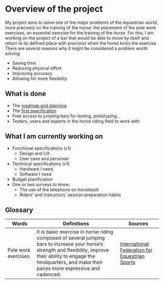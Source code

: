 # Overview of the project

My project aims to solve one of the major problems of the equestrian world, more precisely on the training of the horse: the placement of the pole work exercises, an essential exercise for the training of the horse.
For this, I am working on the project of a bar that would be able to move by itself and return to its defined place with precision when the horse kicks the exercise.
There are several reasons why it might be considered a problem worth solving:

- Saving time
- Reducing physical effort
- Improving accuracy
- Allowing for more flexibility

## What is done

- The [roadmap and planning](https://github.com/lauraleehollande/ALGOSUP-Moonshot-Project/blob/main/README.md)
- The [first specification](https://github.com/lauraleehollande/ALGOSUP-Moonshot-Project/blob/main/Documents/Specification.md)
- Free access to jumping bars for testing, prototyping…
- Testers, users and experts in the horse riding field to work with

## What I am currently working on

- Functional specifications (v1)
  - Design and UX
  - User case and personas
- Technical specifications (v1)
  - Hardware I need
  - Software I need
- Budget planification
- One or two surveys to know:
  - The use of the telephone on horseback
  - Riders' and instructors' session preparation habits

## Glossary

| Words              	| Definitions                                                                                                                                                                                   	| Sources                                                                                                                                	|
|--------------------	|-----------------------------------------------------------------------------------------------------------------------------------------------------------------------------------------------	|----------------------------------------------------------------------------------------------------------------------------------------	|
| Pole work exercises 	| It is basic exercise in horse riding composed of several jumping bars to increase your horse’s strength and flexibility, improve their ability to engage the hindquarters, and make their paces more expressive and cadenced. 	| [International Federation for Equestrian Sports](https://www.fei.org/stories/lifestyle/teach-me/3-polework-exercises-strengthen-horse) 	|


